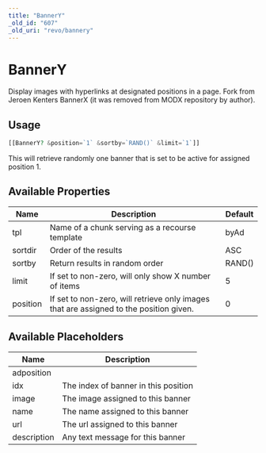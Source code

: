 ```yaml
---
title: "BannerY"
_old_id: "607"
_old_uri: "revo/bannery"
---
```


# BannerY

Display images with hyperlinks at designated positions in a page. Fork from Jeroen Kenters BannerX (it was removed from MODX repository by author).

## Usage

``` php 
[[BannerY? &position=`1` &sortby=`RAND()` &limit=`1`]]
```

This will retrieve randomly one banner that is set to be active for assigned position 1.

## Available Properties

| Name | Description | Default |
|------|-------------|---------|
| tpl | Name of a chunk serving as a recourse template | byAd |
| sortdir | Order of the results | ASC |
| sortby | Return results in random order | RAND() |
| limit | If set to non-zero, will only show X number of items | 5 |
| position | If set to non-zero, will retrieve only images that are assigned to the position given. | 0 |

## Available Placeholders

| Name | Description |
|------|-------------|
| adposition |  |
| idx | The index of banner in this position |
| image | The image assigned to this banner |
| name | The name assigned to this banner |
| url | The url assigned to this banner |
| description | Any text message for this banner |